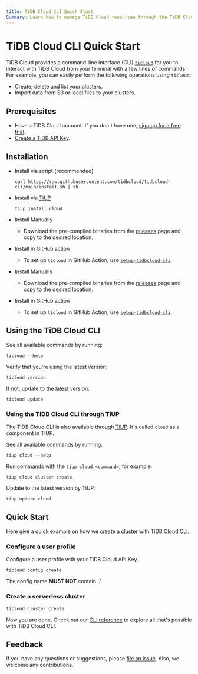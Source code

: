 ```yaml
---
title: TiDB Cloud CLI Quick Start
Summary: Learn how to manage TiDB Cloud resources through the TiDB Cloud CLI.
---
```


# TiDB Cloud CLI Quick Start

TiDB Cloud provides a command-line interface (CLI) [`ticloud`](https://github.com/tidbcloud/tidbcloud-cli) for you to interact with TiDB Cloud from your terminal with a few lines of commands. For example, you can easily perform the following operations using `ticloud`:

- Create, delete and list your clusters.
- Import data from S3 or local files to your clusters.

## Prerequisites

- Have a TiDB Cloud account. If you don't have one, [sign up for a free trial](https://tidbcloud.com/free-trial).
- [Create a TiDB API Key](https://docs.pingcap.com/tidbcloud/api/v1beta#section/Authentication/API-Key-Management).

## Installation

<SimpleTab>
<div label="macOS/linux">

- Install via script (recommended)

    ```shell
    curl https://raw.githubusercontent.com/tidbcloud/tidbcloud-cli/main/install.sh | sh
    ```

- Install via [TiUP](https://tiup.io/)

    ```shell
    tiup install cloud
    ```

- Install Manually
    - Download the pre-compiled binaries from the [releases](https://github.com/tidbcloud/tidbcloud-cli/releases/latest) page and copy to the desired location.

- Install in GitHub action
    - To set up `ticloud` in GitHub Action, use [`setup-tidbcloud-cli`](https://github.com/tidbcloud/setup-tidbcloud-cli).

</div>

<div label="Windows">

- Install Manually
    - Download the pre-compiled binaries from the [releases](https://github.com/tidbcloud/tidbcloud-cli/releases/latest) page and copy to the desired location.

- Install in GitHub action
    - To set up `ticloud` in GitHub Action, use [`setup-tidbcloud-cli`](https://github.com/tidbcloud/setup-tidbcloud-cli).

</div>
</SimpleTab>

## Using the TiDB Cloud CLI

See all available commands by running:

```shell
ticloud --help
```

Verify that you're using the latest version:

```shell
ticloud version
```

If not, update to the latest version:

```shell
ticloud update
```

### Using the TiDB Cloud CLI through TiUP

The TiDB Cloud CLI is also available through [TiUP](https://tiup.io/). It's called `cloud` as a component in TiUP.

See all available commands by running:

```shell
tiup cloud --help
```

Run commands with the `tiup cloud <command>`, for example:

```shell
tiup cloud cluster create
```

Update to the latest version by TiUP:

```shell
tiup update cloud
```

## Quick Start

Here give a quick example on how we create a cluster with TiDB Cloud CLI.

### Configure a user profile

Configure a user profile with your TiDB Cloud API Key.

```shell
ticloud config create
```

<Warning> The config name **MUST NOT** contain '.'</Warning>

### Create a serverless cluster

```shell
ticloud cluster create
```

Now you are done. Check out our [CLI reference](/tidb-cloud/cli-reference.md) to explore all that's possible with TiDB Cloud CLI.

## Feedback

If you have any questions or suggestions, please [file an issue](https://github.com/tidbcloud/tidbcloud-cli/issues/new/choose). Also, we welcome any contributions.
